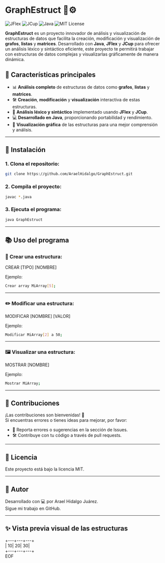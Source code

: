 
# **GraphEstruct** 🎨⚙️  
![JFlex](https://img.shields.io/badge/JFlex-v1.7.0-blue)
![JCup](https://img.shields.io/badge/JCup-v11.1-orange)
![Java](https://img.shields.io/badge/Java-v11.0-red)
![MIT License](https://img.shields.io/badge/License-MIT-green)

**GraphEstruct** es un proyecto innovador de análisis y visualización de estructuras de datos que facilita la creación, modificación y visualización de **grafos**, **listas** y **matrices**. Desarrollado con **Java**, **JFlex** y **JCup** para ofrecer un análisis léxico y sintáctico eficiente, este proyecto te permitirá trabajar con estructuras de datos complejas y visualizarlas gráficamente de manera dinámica.

## **🎯 Características principales**  
- 📊 **Análisis completo** de estructuras de datos como **grafos**, **listas** y **matrices**.
- 🛠️ **Creación**, **modificación** y **visualización** interactiva de estas estructuras.
- 🧠 **Análisis léxico y sintáctico** implementado usando **JFlex** y **JCup**.
- 💻 **Desarrollado en Java**, proporcionando portabilidad y rendimiento.
- 🎨 **Visualización gráfica** de las estructuras para una mejor comprensión y análisis.

---

## **🚀 Instalación**

### 1. Clona el repositorio:
```bash
git clone https://github.com/AraelHidalgo/GraphEstruct.git
```
### 2. Compila el proyecto:
```bash
javac *.java
```
### 3. Ejecuta el programa:
```bash
java GraphEstruct
```
---

## **📚 Uso del programa**  

### 📌 Crear una estructura:

CREAR [TIPO] [NOMBRE]

Ejemplo:
```bash
Crear array MiArray[5];
```
---

### ✏️ Modificar una estructura:

MODIFICAR [NOMBRE] [VALOR]

Ejemplo:
```bash
Modificar MiArray[2] a 50;
```
---

### 🖼️ Visualizar una estructura:

MOSTRAR [NOMBRE]

Ejemplo:
```bash
Mostrar MiArray;
```
---

## **🤝 Contribuciones**  

¡Las contribuciones son bienvenidas! 🚀  
Si encuentras errores o tienes ideas para mejorar, por favor:

- 📂 Reporta errores o sugerencias en la sección de Issues.
- 🛠️ Contribuye con tu código a través de pull requests.

---

## **📜 Licencia**  

Este proyecto está bajo la licencia MIT.

---

## **👤 Autor**  

Desarrollado con 💻 por Arael Hidalgo Juárez.  
Sigue mi trabajo en GitHub.

---

## **✨ Vista previa visual de las estructuras**  

+---+---+---+  
| 10| 20| 30|  
+---+---+---+  
EOF

